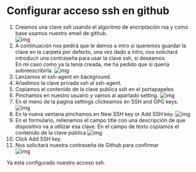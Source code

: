 # Configurar acceso ssh en github

1. Creamos una clave ssh usando el algoritmo de encriptación rsa y como base usamos nuestro email de github.  
![img](IV17-18-Autoevaluacion/hito0/imagenes/CrearSSH00.jpg)
2. A continuación nos pedirá que le demos a intro si queremos guardar la clave en la carpeta por defecto, una vez dado a intro, nos solicitará introducir una contraseña para usar la clave ssh, si deseamos.  
En mi caso como ya la tenía creada, me ha pedido que si quería sobreescribirla.    ![img](IV17-18-Autoevaluacion/hito0/imagenes/CrearSSH01.jpg)
3. Lanzamos el ssh-agent en background.
4. Añadimos la clave privada ssh al ssh-agent.
5. Copiamos el contenido de la clave publica ssh en el portapapeles
6. Pinchamos en nuestro usuario y vamos al apartado setting.
![img](IV17-18-Autoevaluacion/hito0/imagenes/setting.png)
7. En el menú de la pagina settings  clickeamos en SSH and GPG keys.  ![img](IV17-18-Autoevaluacion/hito0/imagenes/menuSetting.jpg)
8. En la nueva ventana pinchamos en New SSH key or Add SSH key.  ![img](IV17-18-Autoevaluacion/hito0/imagenes/newssh.jpg)
9. En el formulario, rellenamos el campo title con una descripción de que dispositivo va a utilizar esa clave. En el campo de texto copiamos el contenido de la clave pública  ![img](IV17-18-Autoevaluacion/hito0/imagenes/ssh-key-paste.png)
11. Click Add SSH key.
12. Nos solicitará nuestra contraseña de Github para confirmar  
![img](IV17-18-Autoevaluacion/hito0/imagenes/sudo_mode_popup.png)

Ya esta configurado nuestro acceso ssh.
